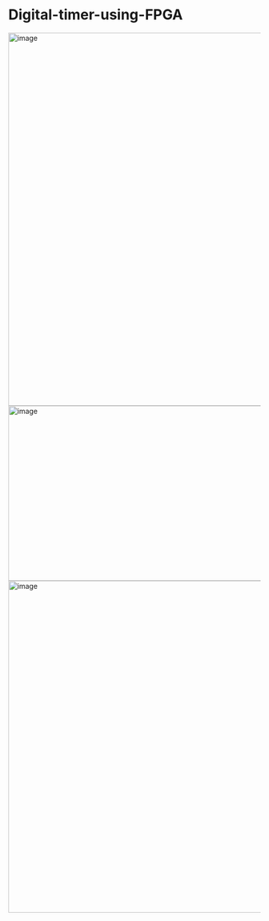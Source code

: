 # Digital-timer-using-FPGA
<img width="967" height="744" alt="image" src="https://github.com/user-attachments/assets/22733c8a-7bd1-4661-9c52-02bdebe9dee4" />
<img width="947" height="349" alt="image" src="https://github.com/user-attachments/assets/0b50cf0d-b7af-415a-8b19-2ea7d09049f9" />
<img width="932" height="662" alt="image" src="https://github.com/user-attachments/assets/b494f189-96ae-4846-be88-1cb7e4aa4612" />
